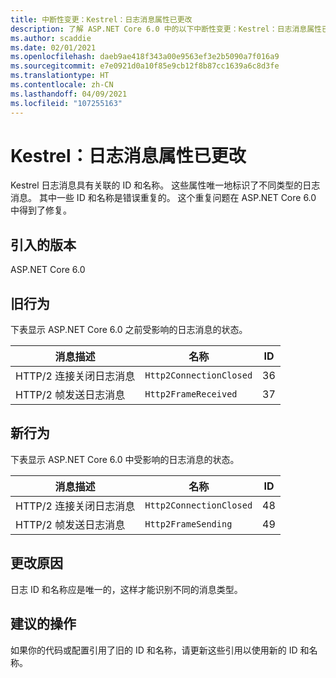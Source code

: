 ```yaml
---
title: 中断性变更：Kestrel：日志消息属性已更改
description: 了解 ASP.NET Core 6.0 中的以下中断性变更：Kestrel：日志消息属性已更改
ms.author: scaddie
ms.date: 02/01/2021
ms.openlocfilehash: daeb9ae418f343a00e9563ef3e2b5090a7f016a9
ms.sourcegitcommit: e7e0921d0a10f85e9cb12f8b87cc1639a6c8d3fe
ms.translationtype: HT
ms.contentlocale: zh-CN
ms.lasthandoff: 04/09/2021
ms.locfileid: "107255163"
---
```

# <a name="kestrel-log-message-attributes-changed"></a>Kestrel：日志消息属性已更改

Kestrel 日志消息具有关联的 ID 和名称。 这些属性唯一地标识了不同类型的日志消息。 其中一些 ID 和名称是错误重复的。 这个重复问题在 ASP.NET Core 6.0 中得到了修复。

## <a name="version-introduced"></a>引入的版本

ASP.NET Core 6.0

## <a name="old-behavior"></a>旧行为

下表显示 ASP.NET Core 6.0 之前受影响的日志消息的状态。

| 消息描述                   | 名称                    | ID |
|---------------------------------------|-------------------------|----|
| HTTP/2 连接关闭日志消息 | `Http2ConnectionClosed` | 36 |
| HTTP/2 帧发送日志消息     | `Http2FrameReceived`    | 37 |

## <a name="new-behavior"></a>新行为

下表显示 ASP.NET Core 6.0 中受影响的日志消息的状态。

| 消息描述                   | 名称                    | ID |
|---------------------------------------|-------------------------|----|
| HTTP/2 连接关闭日志消息 | `Http2ConnectionClosed` | 48 |
| HTTP/2 帧发送日志消息     | `Http2FrameSending`     | 49 |

## <a name="reason-for-change"></a>更改原因

日志 ID 和名称应是唯一的，这样才能识别不同的消息类型。

## <a name="recommended-action"></a>建议的操作

如果你的代码或配置引用了旧的 ID 和名称，请更新这些引用以使用新的 ID 和名称。

<!--

## Category

ASP.NET Core

## Affected APIs

Not detectable via API analysis

-->
